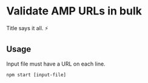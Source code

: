 # Validate AMP URLs in bulk

Title says it all. ⚡

## Usage 
Input file must have a URL on each line.

`npm start [input-file]`
